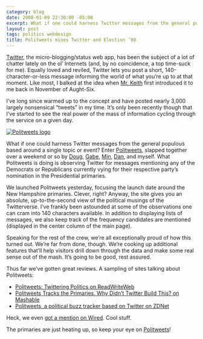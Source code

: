 ```yaml
---
category: blog
date: 2008-01-09 22:30:00 -05:00
excerpt: What if one could harness Twitter messages from the general populous based around a single topic or event? Enter Politweets.
layout: post
tags: politics webdesign
title: Politweets mixes Twitter and Election ’08
---
```


[Twitter](http://www.twitter.com/), the micro-blogging/status web app, has been the subject of a lot of chatter lately on the ol’ Internets (and, by no coincidence, a top time-suck for me). Equally loved and reviled, Twitter lets you post a short, 140-character-or-less message informing the world of what you’re up to at that moment. Like most, I balked at the idea when [Mr. Keith](http://adactio.com/) first introduced it to me back in November of Aught-Six.

I’ve long since warmed up to the concept and have posted nearly 3,000 largely nonsensical “tweets” in my time. It’s only been recently though that I’ve started to see the real power of the mass of information cycling through the service on a given day.

[![Politweets logo](http://farm3.static.flickr.com/2099/2181516097_8b5e599b13_t.jpg)](http://flickr.com/photos/jgarber/2181516097/)

What if one could harness Twitter messages from the general populous based around a single topic or event? Enter [Politweets](http://politweets.com/), slapped together over a weekend or so by [Doug](http://www.doug-march.com/), [Gabe](http://ducktyper.com/), [Min](http://www.thoughtsatsix.com/), [Dan](http://www.dancroak.com/), and myself. What Politweets is doing is observing Twitter for messages mentioning any of the Democrats or Republicans currently vying for their respective party’s nomination in the Presidential primaries.

We launched Politweets yesterday, focusing the launch date around the New Hampshire primaries. Clever, right? Anyway, the site gives you an absolute, up-to-the-second view of the political musings of the Twitterverse. I’ve frankly been astounded at some of the observations one can cram into 140 characters available. In addition to displaying lists of messages, we also keep track of the frequency candidates are mentioned (displayed in the center column of the main page).

Speaking for the rest of the crew, we’re all exceptionally proud of how this turned out. We’re far from done, though. We’re cooking up additional features that’ll help visitors drill down through the data and make some real sense out of the mash. It’s going to be good, rest assured.

Thus far we’ve gotten great reviews. A sampling of sites talking about Politweets:

- [Politweets: Twittering Politics on ReadWriteWeb](http://www.readwriteweb.com/archives/politweets_twittering_politics.php)
- [Politweets Tracks the Primaries. Why Didn’t Twitter Build This? on Mashable](http://mashable.com/2008/01/08/politweets/)
- [Politweets, a political buzz tracker based on Twitter on ZDNet](http://blogs.zdnet.com/social/?p=373)

Heck, we even [got a mention on Wired](http://blog.wired.com/27bstroke6/2008/01/local-radio-and.html). Cool stuff.

The primaries are just heating up, so keep your eye on [Politweets](http://politweets.com/)!
